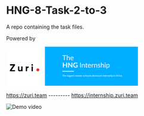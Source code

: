 # HNG-8-Task-2-to-3
A repo containing the task files.

Powered by

<img src="zuri.png" width="100px"/>  <img src="hng.png" width="250px"/>

https://zuri.team ---------   https://internship.zuri.team

![Demo video](https://drive.google.com/file/d/1ICxHvDZd7R7EW0JSc6QLAk1C39PxGHy-/view?usp=drivesdk)


